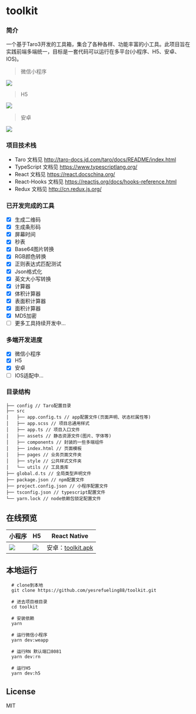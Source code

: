 # toolkit

### 简介
一个基于Taro3开发的工具箱，集合了各种各样、功能丰富的小工具。此项目旨在实践前端多端统一，目标是一套代码可以运行在多平台(小程序、H5、安卓、IOS)。

> 微信小程序

![](http://r9emw5m4l.hn-bkt.clouddn.com/weapp-20220202.jpg)

> H5

![](http://r9emw5m4l.hn-bkt.clouddn.com/h5-20220202.jpg)

> 安卓

![](http://r9emw5m4l.hn-bkt.clouddn.com/rn-20220202.jpg)

### 项目技术栈
* Taro 文档见 http://taro-docs.jd.com/taro/docs/README/index.html
* TypeScript 文档见 https://www.typescriptlang.org/
* React 文档见 https://react.docschina.org/
* React-Hooks 文档见 https://reactjs.org/docs/hooks-reference.html
* Redux 文档见 http://cn.redux.js.org/

### 已开发完成的工具
- [x] 生成二维码
- [x] 生成条形码
- [x] 屏幕时间
- [x] 秒表
- [x] Base64图片转换
- [x] RGB颜色转换
- [x] 正则表达式匹配测试
- [x] Json格式化
- [x] 英文大小写转换
- [x] 计算器
- [x] 体积计算器
- [x] 表面积计算器
- [x] 面积计算器
- [x] MD5加密
- [ ] 更多工具持续开发中...

### 多端开发进度
- [x] 微信小程序
- [x] H5
- [x] 安卓
- [ ] IOS适配中...

### 目录结构

```
├── config // Taro配置目录
├── src
│   ├── app.config.ts // app配置文件(页面声明、状态栏属性等)
│   ├── app.scss // 项目总通用样式
│   ├── app.ts // 项目入口文件
│   ├── assets // 静态资源文件(图片、字体等)
│   ├── components // 封装的一些多端组件
│   ├── index.html // 页面模板
│   ├── pages // 业务页面文件夹
│   ├── style // 公共样式文件夹   
│   └── utils // 工具类库
├── global.d.ts // 全局类型声明文件
├── package.json // npm配置文件
├── project.config.json // 小程序配置文件
├── tsconfig.json // typescript配置文件
└── yarn.lock // node依赖包锁定配置文件
```

## 在线预览


| <center>小程序</center> | <center>H5</center> | <center>React Native</center> |
|--------------|-------|----|
| ![](http://r9emw5m4l.hn-bkt.clouddn.com/weapp-qrcode-20220227.jpg) | ![](http://r9emw5m4l.hn-bkt.clouddn.com/h5-qrcode-20220227.png) | 安卓：[toolkit.apk](https://pan.baidu.com/s/1ILN1g93IaOXuiOx4JIcVmA?pwd=f4gc) |


## 本地运行

```
  # clone到本地
  git clone https://github.com/yesrefueling88/toolkit.git
  
  # 进去项目根目录
  cd toolkit
  
  # 安装依赖
  yarn
  
  # 运行微信小程序
  yarn dev:weapp

  # 运行RN 默认端口8081
  yarn dev:rn

  # 运行H5
  yarn dev:h5
```

## License

MIT
